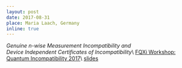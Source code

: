 ```yaml
---
layout: post
date: 2017-08-31
place: Maria Laach, Germany
inline: true
---
```


*Genuine n-wise Measurement Incompatibility and <br> Device Independent Certificates of Incompatibility*\\
[FQXi Workshop: Quantum Incompatibility 2017](https://www.physik.uni-siegen.de/tqo/conferences/quantum_incompatibility.html?lang=de)\\
<a href="{{'/assets/talks/2015_08_paraty.pdf' | relative_url }}" class="btn btn-sm z-depth-0" role="button">slides</a>
